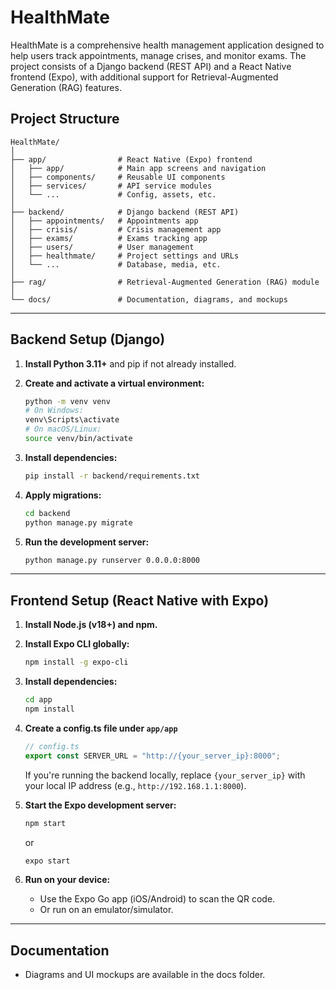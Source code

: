 # HealthMate

HealthMate is a comprehensive health management application designed to help users track appointments, manage crises, and monitor exams. The project consists of a Django backend (REST API) and a React Native frontend (Expo), with additional support for Retrieval-Augmented Generation (RAG) features.

## Project Structure

```
HealthMate/
│
├── app/                # React Native (Expo) frontend
│   ├── app/            # Main app screens and navigation
│   ├── components/     # Reusable UI components
│   ├── services/       # API service modules
│   └── ...             # Config, assets, etc.
│
├── backend/            # Django backend (REST API)
│   ├── appointments/   # Appointments app
│   ├── crisis/         # Crisis management app
│   ├── exams/          # Exams tracking app
│   ├── users/          # User management
│   ├── healthmate/     # Project settings and URLs
│   └── ...             # Database, media, etc.
│
├── rag/                # Retrieval-Augmented Generation (RAG) module
│
└── docs/               # Documentation, diagrams, and mockups
```

---

## Backend Setup (Django)

1. **Install Python 3.11+** and pip if not already installed.

2. **Create and activate a virtual environment:**

   ```sh
   python -m venv venv
   # On Windows:
   venv\Scripts\activate
   # On macOS/Linux:
   source venv/bin/activate
   ```

3. **Install dependencies:**

   ```sh
   pip install -r backend/requirements.txt
   ```

4. **Apply migrations:**

   ```sh
   cd backend
   python manage.py migrate
   ```

5. **Run the development server:**
   ```sh
   python manage.py runserver 0.0.0.0:8000
   ```

---

## Frontend Setup (React Native with Expo)

1. **Install Node.js (v18+) and npm.**

2. **Install Expo CLI globally:**

   ```sh
   npm install -g expo-cli
   ```

3. **Install dependencies:**

   ```sh
   cd app
   npm install
   ```

4. **Create a config.ts file under `app/app`**

   ```ts
   // config.ts
   export const SERVER_URL = "http://{your_server_ip}:8000";
   ```

   If you're running the backend locally, replace `{your_server_ip}` with your local IP address (e.g., `http://192.168.1.1:8000`).

5. **Start the Expo development server:**

   ```sh
   npm start
   ```

   or

   ```sh
   expo start
   ```

6. **Run on your device:**
   - Use the Expo Go app (iOS/Android) to scan the QR code.
   - Or run on an emulator/simulator.

---

## Documentation

- Diagrams and UI mockups are available in the docs folder.
